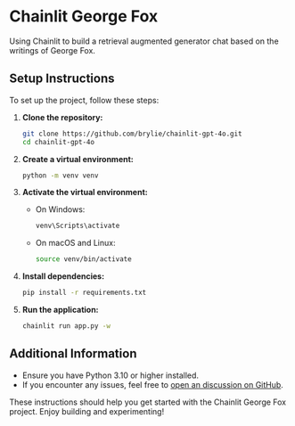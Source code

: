# Chainlit George Fox

Using Chainlit to build a retrieval augmented generator chat based on the writings of George Fox.

## Setup Instructions

To set up the project, follow these steps:

1. **Clone the repository:**
   ```bash
   git clone https://github.com/brylie/chainlit-gpt-4o.git
   cd chainlit-gpt-4o
   ```

2. **Create a virtual environment:**
   ```bash
   python -m venv venv
   ```

3. **Activate the virtual environment:**
   - On Windows:
     ```bash
     venv\Scripts\activate
     ```
   - On macOS and Linux:
     ```bash
     source venv/bin/activate
     ```

4. **Install dependencies:**
   ```bash
   pip install -r requirements.txt
   ```

5. **Run the application:**
   ```bash
   chainlit run app.py -w 
   ```

## Additional Information

- Ensure you have Python 3.10 or higher installed.
- If you encounter any issues, feel free to [open an discussion on GitHub](https://github.com/brylie/chainlit-george-fox/discussions).

These instructions should help you get started with the Chainlit George Fox project. Enjoy building and experimenting!
